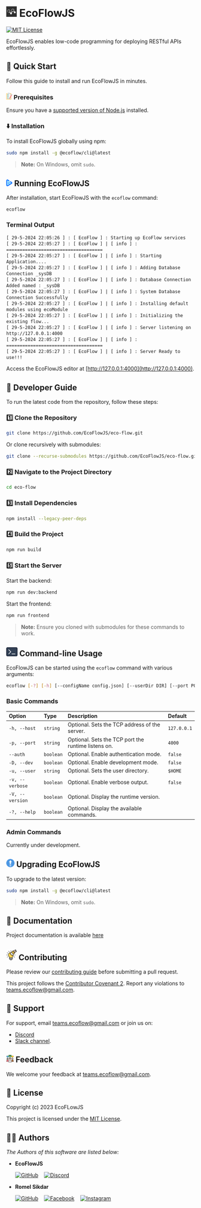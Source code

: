 # <img src="./static/ecoflow.svg" width="28px"> EcoFlowJS

[![MIT License](https://img.shields.io/badge/License-MIT-green.svg)](https://github.com/EcoFlowJS/eco-flow/blob/main/LICENSE)

EcoFlowJS enables low-code programming for deploying RESTful APIs effortlessly.

## 🚀 Quick Start

Follow this guide to install and run EcoFlowJS in minutes.

### <img src="./static/checkList.png" height="18px"> Prerequisites

Ensure you have a [supported version of Node.js](https://nodejs.org/en/download) installed.

### ⬇️ Installation

To install EcoFlowJS globally using npm:

```bash
sudo npm install -g @ecoflow/cli@latest
```

> **Note:** On Windows, omit `sudo`.

## <img src="./static/play.png" height="18px"> Running EcoFlowJS

After installation, start EcoFlowJS with the `ecoflow` command:

```bash
ecoflow
```

### Terminal Output

```plaintext
[ 29-5-2024 22:05:26 ] : [ EcoFlow ] : Starting up EcoFlow services
[ 29-5-2024 22:05:27 ] : [ EcoFlow ] | [ info ] : ====================================
[ 29-5-2024 22:05:27 ] : [ EcoFlow ] | [ info ] : Starting Application....
[ 29-5-2024 22:05:27 ] : [ EcoFlow ] | [ info ] : Adding Database Connection _sysDB
[ 29-5-2024 22:05:27 ] : [ EcoFlow ] | [ info ] : Database Connection Added named : _sysDB
[ 29-5-2024 22:05:27 ] : [ EcoFlow ] | [ info ] : System Database Connection Successfully
[ 29-5-2024 22:05:27 ] : [ EcoFlow ] | [ info ] : Installing default modules using ecoModule
[ 29-5-2024 22:05:27 ] : [ EcoFlow ] | [ info ] : Initializing the existing flow...
[ 29-5-2024 22:05:27 ] : [ EcoFlow ] | [ info ] : Server listening on http://127.0.0.1:4000
[ 29-5-2024 22:05:27 ] : [ EcoFlow ] | [ info ] : ====================================
[ 29-5-2024 22:05:27 ] : [ EcoFlow ] | [ info ] : Server Ready to use!!!
```

Access the EcoFlowJS editor at [http://127.0.0.1:4000](http://127.0.0.1:4000).

## 📃 Developer Guide

To run the latest code from the repository, follow these steps:

### 1️⃣ Clone the Repository

```bash
git clone https://github.com/EcoFlowJS/eco-flow.git
```

Or clone recursively with submodules:

```bash
git clone --recurse-submodules https://github.com/EcoFlowJS/eco-flow.git
```

### 2️⃣ Navigate to the Project Directory

```bash
cd eco-flow
```

### 3️⃣ Install Dependencies

```bash
npm install --legacy-peer-deps
```

### 4️⃣ Build the Project

```bash
npm run build
```

### 5️⃣ Start the Server

Start the backend:

```bash
npm run dev:backend
```

Start the frontend:

```bash
npm run frontend
```

> **Note:** Ensure you cloned with submodules for these commands to work.

## <img src="./static/cli.png" width="30" /> Command-line Usage

EcoFlowJS can be started using the `ecoflow` command with various arguments:

```bash
ecoflow [-?] [-h] [--configName config.json] [--userDir DIR] [--port PORT]
```

### Basic Commands

| Option          | Type      | Description                                         | Default     |
| :-------------- | :-------- | :-------------------------------------------------- | :---------- |
| `-h, --host`    | `string`  | Optional. Sets the TCP address of the server.       | `127.0.0.1` |
| `-p, --port`    | `string`  | Optional. Sets the TCP port the runtime listens on. | `4000`      |
| `--auth`        | `boolean` | Optional. Enable authentication mode.               | `false`     |
| `-D, --dev`     | `boolean` | Optional. Enable development mode.                  | `false`     |
| `-u, --user`    | `string`  | Optional. Sets the user directory.                  | `$HOME`     |
| `-v, --verbose` | `boolean` | Optional. Enable verbose output.                    | `false`     |
| `-V, --version` | `boolean` | Optional. Display the runtime version.              |             |
| `-?, --help`    | `boolean` | Optional. Display the available commands.           |             |

### Admin Commands

Currently under development.

## <img src="./static/upgrade.png" width="22" /> Upgrading EcoFlowJS

To upgrade to the latest version:

```bash
sudo npm install -g @ecoflow/cli@latest
```

> **Note:** On Windows, omit `sudo`.

## 📜 Documentation

Project documentation is available [here](https://eco-flow.in/docs/category/documentation)

## <img src="./static/contributing.png" width="28" /> Contributing

Please review our [contributing guide](https://github.com/EcoFlowJS/eco-flow/blob/main/CONTRIBUTING.md) before submitting a pull request.

This project follows the [Contributor Covenant 2](https://www.contributor-covenant.org/version/2/1/code_of_conduct/). Report any violations to teams.ecoflow@gmail.com.

## 🤝 Support

For support, email teams.ecoflow@gmail.com or join us on:

- [Discord](https://discord.gg/arvbpxDUHb)
- [Slack channel](https://join.slack.com/t/ecoflowjs/shared_invite/zt-2jpm9657q-dmugTuLg_udxo9jTtnwZjA).

## <img src="./static/feedback.png" width="20" /> Feedback

We welcome your feedback at teams.ecoflow@gmail.com.

## 🪪 License

Copyright (c) 2023 EcoFLowJS

This project is licensed under the [MIT License](https://github.com/EcoFlowJS/eco-flow/blob/main/LICENSE).

## 🙍‍♂️ Authors

_The Authors of this software are listed below:_

- **EcoFlowJS**

  [![GitHub](https://img.shields.io/badge/GitHub-100000?style=for-the-badge&logo=github&logoColor=white)](https://github.com/EcoFlowJS)
  &nbsp;&nbsp;
  [![Discord](https://img.shields.io/badge/Discord-5865F2?style=for-the-badge&logo=discord&logoColor=white)](https://discord.gg/KAGjRHbnqW)

- **Romel Sikdar**

  [![GitHub](https://img.shields.io/badge/GitHub-100000?style=for-the-badge&logo=github&logoColor=white)](https://github.com/RomelSikdar)
  &nbsp;&nbsp;
  [![Facebook](https://img.shields.io/badge/Facebook-1877F2?style=for-the-badge&logo=facebook&logoColor=white)](https://www.facebook.com/Figh7err)
  &nbsp;&nbsp;
  [![Instagram](https://img.shields.io/badge/Instagram-E4405F?style=for-the-badge&logo=instagram&logoColor=white)](https://www.instagram.com/aditya.sikdar)
